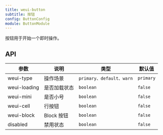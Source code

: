```yaml
---
title: weui-button
subtitle: 按钮
config: ButtonConfig
module: ButtonModule
---
```


按钮用于开始一个即时操作。

## API

参数 | 说明 | 类型 | 默认值
----|------|-----|------
weui-type | 操作场景 | `primary、default、warn` | `primary`
weui-loading | 是否加载状态 | `boolean` | `false`
weui-mini | 是否小号 | `boolean` | `false`
weui-cell | 行按钮 | `boolean` | `false`
weui-block | Block 按钮 | `boolean` | `false`
disabled | 禁用状态 | `boolean` | `false`
